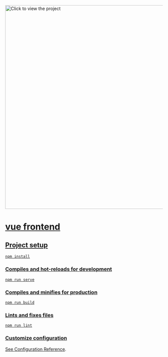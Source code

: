 ##
<a href="https://drive.google.com/uc?export=view&id=1LvCF3Q5QykBP4DxSvL9sM1pqG4IMBDJJ">
  <img src="https://drive.google.com/uc?export=view&id=1LvCF3Q5QykBP4DxSvL9sM1pqG4IMBDJJ" 
  style="width: 650px; max-width: 100%; height: auto" title="Click to view the project" />


# vue frontend

## Project setup
```
npm install
```

### Compiles and hot-reloads for development
```
npm run serve
```

### Compiles and minifies for production
```
npm run build
```

### Lints and fixes files
```
npm run lint
```

### Customize configuration
See [Configuration Reference](https://cli.vuejs.org/config/).
